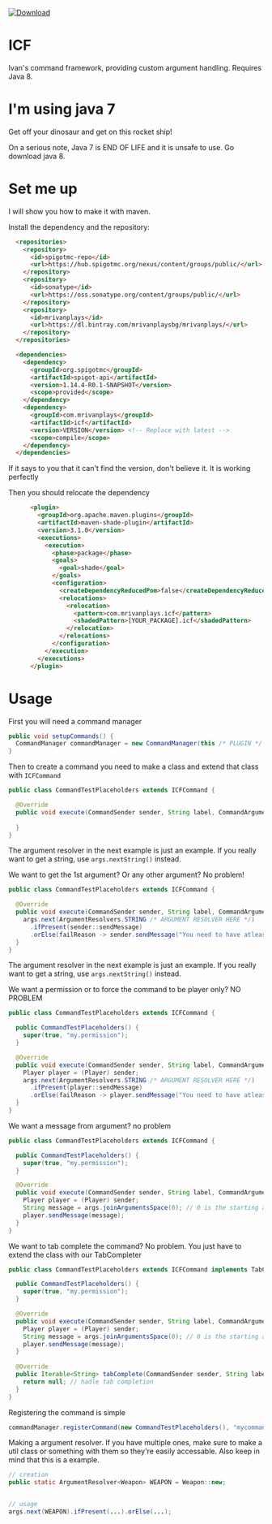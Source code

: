 [ ![Download](https://api.bintray.com/packages/mrivanplaysbg/mrivanplays/ICF/images/download.svg) ](https://bintray.com/mrivanplaysbg/mrivanplays/ICF/_latestVersion)
# ICF 
Ivan's command framework, providing custom argument handling. 
Requires Java 8.

# I'm using java 7
Get off your dinosaur and get on this rocket ship!

On a serious note, Java 7 is END OF LIFE and it is unsafe to use. Go download java 8.

# Set me up
I will show you how to make it with maven.

Install the dependency and the repository:
```html
  <repositories>
    <repository>
      <id>spigotmc-repo</id>
      <url>https://hub.spigotmc.org/nexus/content/groups/public/</url>
    </repository>
    <repository>
      <id>sonatype</id>
      <url>https://oss.sonatype.org/content/groups/public/</url>
    </repository>
    <repository>
      <id>mrivanplays</id>
      <url>https://dl.bintray.com/mrivanplaysbg/mrivanplays/</url>
    </repository>
  </repositories>

  <dependencies>
    <dependency>
      <groupId>org.spigotmc</groupId>
      <artifactId>spigot-api</artifactId>
      <version>1.14.4-R0.1-SNAPSHOT</version>
      <scope>provided</scope>
    </dependency>
    <dependency>
      <groupId>com.mrivanplays</groupId>
      <artifactId>icf</artifactId>
      <version>VERSION</version> <!-- Replace with latest -->
      <scope>compile</scope>
    </dependency>
  </dependencies>
```
If it says to you that it can't find the version, don't believe it. It is working perfectly

Then you should relocate the dependency
```html
      <plugin>
        <groupId>org.apache.maven.plugins</groupId>
        <artifactId>maven-shade-plugin</artifactId>
        <version>3.1.0</version>
        <executions>
          <execution>
            <phase>package</phase>
            <goals>
              <goal>shade</goal>
            </goals>
            <configuration>
              <createDependencyReducedPom>false</createDependencyReducedPom>
              <relocations>
                <relocation>
                  <pattern>com.mrivanplays.icf</pattern>
                  <shadedPattern>[YOUR_PACKAGE].icf</shadedPattern>
                </relocation>
              </relocations>
            </configuration>
          </execution>
        </executions>
      </plugin>
```

# Usage
First you will need a command manager
```java
public void setupCommands() {
  CommandManager commandManager = new CommandManager(this /* PLUGIN */ );
}
```

Then to create a command you need to make a class and extend that class with `ICFCommand`
```java
public class CommandTestPlaceholders extends ICFCommand {

  @Override
  public void execute(CommandSender sender, String label, CommandArguments args) {
    
  }
}
```

The argument resolver in the next example is just an example. 
If you really want to get a string, use `args.nextString()` instead.

We want to get the 1st argument? Or any other argument? No problem!
```java
public class CommandTestPlaceholders extends ICFCommand {

  @Override
  public void execute(CommandSender sender, String label, CommandArguments args) {
    args.next(ArgumentResolvers.STRING /* ARGUMENT RESOLVER HERE */)
      .ifPresent(sender::sendMessage)
      .orElse(failReason -> sender.sendMessage("You need to have atleast 1 argument!"));
  }
}
```

The argument resolver in the next example is just an example. 
If you really want to get a string, use `args.nextString()` instead.

We want a permission or to force the command to be player only? NO PROBLEM
```java
public class CommandTestPlaceholders extends ICFCommand {

  public CommandTestPlaceholders() {
    super(true, "my.permission");
  }

  @Override
  public void execute(CommandSender sender, String label, CommandArguments args) {
    Player player = (Player) sender;
    args.next(ArgumentResolvers.STRING /* ARGUMENT RESOLVER HERE */)
      .ifPresent(player::sendMessage)
      .orElse(failReason -> player.sendMessage("You need to have atleast 1 argument!"));
  }
}
```

We want a message from argument? no problem
```java
public class CommandTestPlaceholders extends ICFCommand {

  public CommandTestPlaceholders() {
    super(true, "my.permission");
  }

  @Override
  public void execute(CommandSender sender, String label, CommandArguments args) {
    Player player = (Player) sender;
    String message = args.joinArgumentsSpace(0); // 0 is the starting argument
    player.sendMessage(message);
  }
}
```

We want to tab complete the command? No problem. You just have to extend the class with our TabCompleter
```java
public class CommandTestPlaceholders extends ICFCommand implements TabCompleter {

  public CommandTestPlaceholders() {
    super(true, "my.permission");
  }

  @Override
  public void execute(CommandSender sender, String label, CommandArguments args) {
    Player player = (Player) sender;
    String message = args.joinArgumentsSpace(0); // 0 is the starting argument
    player.sendMessage(message);
  }
  
  @Override
  public Iterable<String> tabComplete(CommandSender sender, String label, CommandArguments args) {
    return null; // hadle tab completion
  }
}
```

Registering the command is simple
```java
commandManager.registerCommand(new CommandTestPlaceholders(), "mycommandname1", "mycommandname2");
```

Making a argument resolver. If you have multiple ones, make sure to make a util class or something
with them so they're easily accessable. Also keep in mind that this is a example.
```java
// creation
public static ArgumentResolver<Weapon> WEAPON = Weapon::new;


// usage
args.next(WEAPON).ifPresent(...).orElse(...);
```